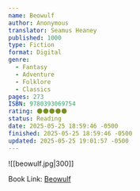 ```yaml
---
name: Beowulf
author: Anonymous
translator: Seamus Heaney
published: 1000
type: Fiction
format: Digital
genre:
  - Fantasy
  - Adventure
  - Folklore
  - Classics
pages: 273
ISBN: 9780393069754
rating: 🌑🌑🌑🌑🌑
status: Reading
date: 2025-05-25 18:59:46 -0500
finished: 2025-05-25 18:59:46 -0500
updated: 2025-05-25 19:01:57 -0500
---
```


![[beowulf.jpg|300]]

Book Link: [Beowulf](https://www.goodreads.com/book/show/52357.Beowulf)
